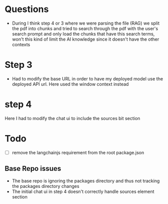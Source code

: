# Questions
- During I think step 4 or 3 where we were parsing the file (RAG) we split the pdf into chunks and tried to search through the pdf with the user's search prompt and only load the chunks that have this search terms, won't this kind of limit the AI knowledge since it doesn't have the other contexts


# Step 3
- Had to modify the base URL in order to have my deployed model use the deployed API url. Here used the window context instead

# step 4
Here I had to modify the chat ui to include the sources bit section


# Todo 
- [ ] remove the langchainjs requirement from the root package.json

## Base Repo issues
- The base repo is ignoring the packages directory and thus not tracking the packages directory changes
- The initial chat ui in step 4 doesn't correctly handle sources element section